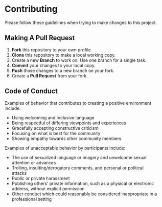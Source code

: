 # Contributing

Please follow these guidelines when trying to make changes to this project.

## Making A Pull Request

1. **Fork** this repository to your own profile.
1. **Clone** this repository to make a local working copy.
1. Create a new **Branch** to work on. Use one branch for a single task.
1. **Commit** your changes to your local copy.
1. **Push** those changes to a new branch on your fork.
1. Create a **Pull Request** from your fork.

## Code of Conduct

Examples of behavior that contributes to creating a positive environment
include:

* Using welcoming and inclusive language
* Being respectful of differing viewpoints and experiences
* Gracefully accepting constructive criticism
* Focusing on what is best for the community
* Showing empathy towards other community members

Examples of unacceptable behavior by participants include:

* The use of sexualized language or imagery and unwelcome sexual attention or
advances
* Trolling, insulting/derogatory comments, and personal or political attacks
* Public or private harassment
* Publishing others' private information, such as a physical or electronic
  address, without explicit permission
* Other conduct which could reasonably be considered inappropriate in a
  professional setting

